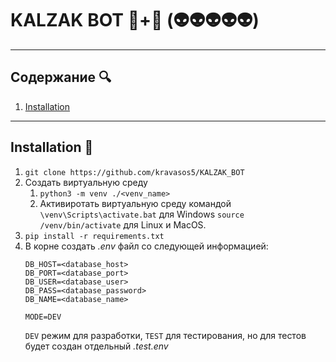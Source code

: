 # KALZAK BOT 🎒+💩 (👽👽👽👽👽)

---

## Содержание 🔍
1. [Installation](#installation)

---

## Installation 🔧 <a id="installation"></a>

1. `git clone https://github.com/kravasos5/KALZAK_BOT`
2. Создать виртуальную среду
    1. `python3 -m venv ./<venv_name>`
    2. Активиротать виртуальную среду командой
    `\venv\Scripts\activate.bat` для Windows
    `source /venv/bin/activate` для Linux и MacOS.
3. `pip install -r requirements.txt`
4. В корне создать *.env* файл со следующей информацией:
    ```
    DB_HOST=<database_host>
    DB_PORT=<database_port>
    DB_USER=<database_user>
    DB_PASS=<database_password>
    DB_NAME=<database_name>

    MODE=DEV
    ```
    `DEV` режим для разработки, `TEST` для тестирования, но для тестов будет создан отдельный *.test.env*